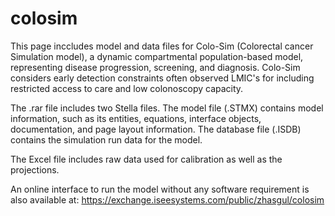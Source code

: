 # colosim

This page inccludes model and data files for Colo-Sim (Colorectal cancer Simulation model), a dynamic compartmental population-based model, representing disease progression, screening, and diagnosis. Colo-Sim considers early detection constraints often observed LMIC's for including restricted access to care and low colonoscopy capacity.

The .rar file includes two Stella files. The model file (.STMX) contains model information, such as its entities, equations, interface objects, documentation, and page layout information. The database file (.ISDB) contains the simulation run data for the model.

The Excel file includes raw data used for calibration as well as the projections.

An online interface to run the model without any software requirement is also available at: https://exchange.iseesystems.com/public/zhasgul/colosim
